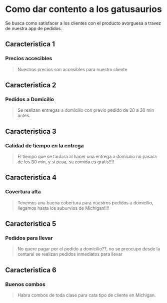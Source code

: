 # Como dar contento a los gatusaurios

Se busca como satisfacer a los clientes con el producto avorguesa a travez de nuestra app de pedidos.

## Caracteristica 1
### Precios accecibles
> Nuestros precios son accesibles para nuestro cliente

## Caracteristica 2
### Pedidos a Domicilio
> Se realizan entregas a domicilio con previo pedido de 20 a 30 min antes.
## Caracteristica 3 
### Calidad de tiempo en la entrega
> El tiempo que se tardara al hacer una entrega a domicilio no pasara de los 30 min, y si pasa, su comida es gratis!!!!

## Caracteristica 4
### Covertura alta
> Tenemos una buena cobertura para nuestros pedidos a domicilio, llegamos hasta los suburvios de Michigan!!!!

## Caracteristica 5 
### Pedidos para llevar
> No quere pagar por el pedido a domicilio??, no se preocupo desde la centaral se realizan pedidos inmediatos para llevar

## Caracteristica 6
### Buenos combos
> Habra combos de toda clase para cata tipo de cliente en Michigan.
